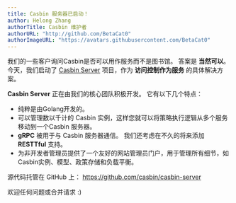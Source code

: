 ```yaml
---
title: Casbin 服务器已启动！
author: Helong Zhang
authorTitle: Casbin 维护者
authorURL: "http://github.com/BetaCat0"
authorImageURL: "https://avatars.githubusercontent.com/BetaCat0"
---
```


我们的一些客户询问Casbin是否可以用作服务而不是图书馆。 答案是 **当然可以**。 今天，我们启动了 [Casbin Server](https://github.com/casbin/casbin-server) 项目，作为 **访问控制作为服务** 的具体解决方案。

**Casbin Server** 正在由我们的核心团队积极开发。 它有以下几个特点：

- 纯粹是由Golang开发的。
- 可以管理数以千计的 Casbin 实例，这样您就可以将策略执行逻辑从多个服务移动到一个Casbin 服务器。
- **gRPC** 被用于与 Casbin 服务器通信。 我们还考虑在不久的将来添加 **RESTTful** 支持。
- 为非开发者管理员提供了一个友好的网站管理员门户，用于管理所有细节，如Casbin实例、模型、政策存储和负载平衡。



源代码托管在 GitHub 上： https://github.com/casbin/casbin-server

欢迎任何问题或合并请求 :)
